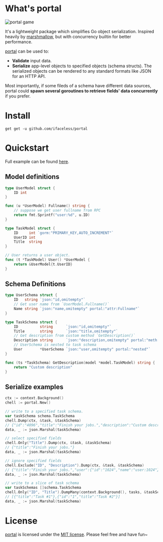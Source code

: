 # What's portal
![portal game](https://s2.ax1x.com/2019/09/28/u1TnEt.jpg)

It's a lightweight package which simplifies Go object serialization. Inspired heavily by [marshmallow](https://github.com/marshmallow-code/marshmallow), but with concurrency builtin for better performance.

[portal](https://github.com/iFaceless/portal/) can be used to:
- **Validate** input data.
- **Serialize** app-level objects to specified objects (schema structs). The serialized objects can be rendered to any standard formats like JSON for an HTTP API.

Most importantly, if some fileds of a schema have different data sources, portal could **spawn several goroutines to retrieve fields' data concurrently** if you prefer.

# Install

```
get get -u github.com/ifaceless/portal
```

# Quickstart

Full example can be found [here](./examples/todo).

## Model definitions

```go
type UserModel struct {
	ID int
}

func (u *UserModel) Fullname() string {
	// suppose we get user fullname from RPC
	return fmt.Sprintf("user:%d", u.ID)
}

type TaskModel struct {
	ID     int `gorm:"PRIMARY_KEY,AUTO_INCREMENT"`
	UserID int
	Title  string
}

// User returns a user object.
func (t *TaskModel) User() *UserModel {
	return &UserModel{t.UserID}
}
```

## Schema Definitions

```go
type UserSchema struct {
	ID   string `json:"id,omitempty"`
	// Get user name from `UserModel.Fullname()`
	Name string `json:"name,omitempty" portal:"attr:Fullname"`
}

type TaskSchema struct {
	ID          string      `json:"id,omitempty"`
	Title       string      `json:"title,omitempty"`
	// Get description from custom method `GetDescription()`
	Description string      `json:"description,omitempty" portal:"meth:GetDescription"`
	// UserSchema is nested to task schema
	User        *UserSchema `json:"user,omitempty" portal:"nested"`
}

func (ts *TaskSchema) GetDescription(model *model.TaskModel) string {
	return "Custom description"
}
```

## Serialize examples

```go
ctx := context.Background()
chell := portal.New()

// write to a specified task schema.
var taskSchema schema.TaskSchema
chell.Dump(ctx, &task, &taskSchema)
// {"id":"4096","title":"Finish your jobs.","description":"Custom description","user":{"id":"1024","name":"user:1024"}}
data, _ := json.Marshal(taskSchema)

// select specified fields
chell.Only("Title").Dump(ctx, &task, &taskSchema)
// {"title":"Finish your jobs."}
data, _ := json.Marshal(taskSchema)

// ignore specified fields
chell.Exclude("ID", "Description").Dump(ctx, &task, &taskSchema)
// {"title":"Finish your jobs.","user":{"id":"1024","name":"user:1024"}}
data, _ := json.Marshal(taskSchema)

// write to a slice of task schema
var taskSchemas []schema.TaskSchema
chell.Only("ID", "Title").DumpMany(context.Background(), tasks, &taskSchemas)
// [{"title":"Task #1"},{"id":"1","title":"Task #2"}]
data, _ := json.Marshal(taskSchema)
```

# License

[portal](https://github.com/iFaceless/portal) is licensed under the [MIT license](./LICENSE). Please feel free and have fun~

